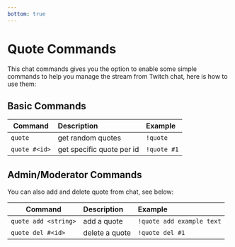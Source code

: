 ```yaml
---
bottom: true
---
```


# Quote Commands

This chat commands gives you the option to enable some simple commands to help you manage the stream from Twitch chat, here is how to use them:

## Basic Commands

| **Command**   | **Description**           | **Example** |
|---------------|:--------------------------|:------------|
| `quote`       | get random quotes         | `!quote`    |
| `quote #<id>` | get specific quote per id | `!quote #1` |

## Admin/Moderator Commands

You can also add and delete quote from chat, see below:

| **Command**          | **Description** | **Example**               |
|----------------------|:----------------|:--------------------------|
| `quote add <string>` | add a quote     | `!quote add example text` |
| `quote del #<id>`    | delete a quote  | `!quote del #1`           |
